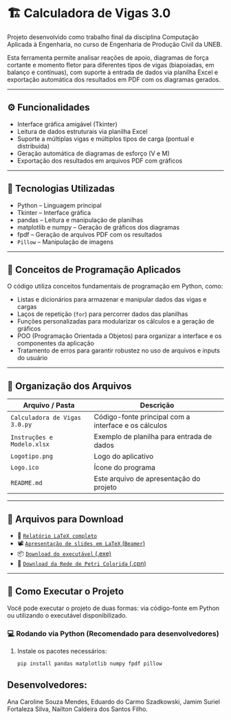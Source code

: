 # 🏗️ Calculadora de Vigas 3.0

Projeto desenvolvido como trabalho final da disciplina Computação Aplicada à Engenharia, no curso de Engenharia de Produção Civil da UNEB.

Esta ferramenta permite analisar reações de apoio, diagramas de força cortante e momento fletor para diferentes tipos de vigas (biapoiadas, em balanço e contínuas), com suporte à entrada de dados via planilha Excel e exportação automática dos resultados em PDF com os diagramas gerados.

---

## ⚙️ Funcionalidades

- Interface gráfica amigável (Tkinter)
- Leitura de dados estruturais via planilha Excel
- Suporte a múltiplas vigas e múltiplos tipos de carga (pontual e distribuída)
- Geração automática de diagramas de esforço (V e M)
- Exportação dos resultados em arquivos PDF com gráficos

---

## 🧠 Tecnologias Utilizadas

- Python – Linguagem principal
- Tkinter – Interface gráfica
- pandas – Leitura e manipulação de planilhas
- matplotlib e numpy – Geração de gráficos dos diagramas
- fpdf – Geração de arquivos PDF com os resultados
- `Pillow` – Manipulação de imagens

---

## 🧱 Conceitos de Programação Aplicados

O código utiliza conceitos fundamentais de programação em Python, como:

- Listas e dicionários para armazenar e manipular dados das vigas e cargas
- Laços de repetição (`for`) para percorrer dados das planilhas
- Funções personalizadas para modularizar os cálculos e a geração de gráficos
- POO (Programação Orientada a Objetos) para organizar a interface e os componentes da aplicação
- Tratamento de erros para garantir robustez no uso de arquivos e inputs do usuário

---

## 📁 Organização dos Arquivos

| Arquivo / Pasta              | Descrição |
|------------------------------|-----------|
| `Calculadora de Vigas 3.0.py`| Código-fonte principal com a interface e os cálculos |
| `Instruções e Modelo.xlsx`   | Exemplo de planilha para entrada de dados |
| `Logotipo.png`               | Logo do aplicativo |
| `Logo.ico`                   | Ícone do programa |
| `README.md`                  | Este arquivo de apresentação do projeto |

---

## 🔗 Arquivos para Download

- 📄 [`Relatório LaTeX completo`](https://www.overleaf.com/read/tbbhzysckrry#f2d23b)
- 📽️ [`Apresentação de slides em LaTeX` (`Beamer`)](https://www.overleaf.com/read/xnhbkbsgqksp#a42421)
- 📦 [`Download do executável` (.exe)](https://drive.google.com/drive/folders/1Ecj31lPfMhjptuNqPDsPL9nnydcmb5IM?usp=sharing)
- 🌈 [`Download da Rede de Petri Colorida` (.cpn)](https://drive.google.com/drive/folders/1Y1kwLDYVQ9YBTiOI3lCD5T7ta2aLenbI?usp=drive_link)

---

## 🧪 Como Executar o Projeto

Você pode executar o projeto de duas formas: via código-fonte em Python ou utilizando o executável disponibilizado.

### 💻 Rodando via Python (Recomendado para desenvolvedores)

1. Instale os pacotes necessários:
   ```bash
   pip install pandas matplotlib numpy fpdf pillow
   
## Desenvolvedores:

Ana Caroline Souza Mendes,
Eduardo do Carmo Szadkowski,
Jamim Suriel Fortaleza Silva, 
Nailton Caldeira dos Santos Filho.
